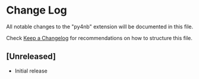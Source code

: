 # Change Log

All notable changes to the "py4nb" extension will be documented in this file.

Check [Keep a Changelog](http://keepachangelog.com/) for recommendations on how to structure this file.

## [Unreleased]

- Initial release